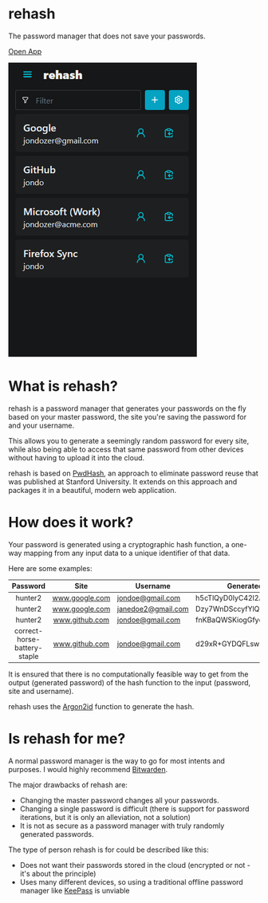 # rehash

The password manager that does not save your passwords.

[Open App](https://app.rehash.one)

![Demo Image - Homescreen](./docs/homescreen.png)

# What is rehash?

rehash is a password manager that generates your passwords on the fly based on your master password, the site you're saving the password for and your username.

This allows you to generate a seemingly random password for every site, while also being able to access that same password from other devices without having to upload it into the cloud.

rehash is based on [PwdHash](https://crypto.stanford.edu/PwdHash/), an approach to eliminate password reuse that was published at Stanford University. It extends on this approach and packages it in a beautiful, modern web application.

# How does it work?

Your password is generated using a cryptographic hash function, a one-way mapping from any input data to a unique identifier of that data.

Here are some examples:

|           Password           |      Site      | Username           | Generated Password               |
| :--------------------------: | :------------: | ------------------ | -------------------------------- |
|           hunter2            | www.google.com | jondoe@gmail.com   | h5cTlQyD0lyC42l2A6im6evdb4PAlTNS |
|           hunter2            | www.google.com | janedoe2@gmail.com | Dzy7WnDSccyfYlQ1D5zZa3ug+2T/6q/L |
|           hunter2            | www.github.com | jondoe@gmail.com   | fnKBaQWSKiogGfyq4IzramxB8bgxY/B/ |
| correct-horse-battery-staple | www.github.com | jondoe@gmail.com   | d29xR+GYDQFLswzxDyjYI/ZVZ/ws9wqj |

It is ensured that there is no computationally feasible way to get from the output (generated password) of the hash function to the input (password, site and username).

rehash uses the [Argon2id](https://github.com/P-H-C/phc-winner-argon2) function to generate the hash.

# Is rehash for me?

A normal password manager is the way to go for most intents and purposes. I would highly recommend [Bitwarden](https://bitwarden.com/).

The major drawbacks of rehash are:

- Changing the master password changes all your passwords.
- Changing a single password is difficult (there is support for password iterations, but it is only an alleviation, not a solution)
- It is not as secure as a password manager with truly randomly generated passwords.

The type of person rehash is for could be described like this:

- Does not want their passwords stored in the cloud (encrypted or not - it's about the principle)
- Uses many different devices, so using a traditional offline password manager like [KeePass](https://keepassxc.org/) is unviable
